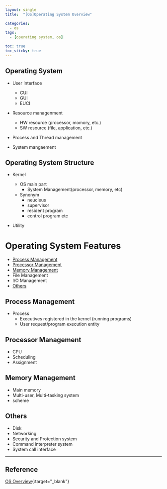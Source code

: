 ```yaml
---
layout: single
title:  "[OS]Operating System Overview"

categories:
  - os
tags:
  - [operating system, os]

toc: true
toc_sticky: true
---
```


## Operating System
- User Interface
    - CUI
    - GUI
    - EUCI

- Resource managenment
    - HW resource (processor, momory, etc.)
    - SW resource (file, application, etc.)
- Process and Thread management
- System mangaement

## Operating System Structure
- Kernel
  - OS main part
    - System Management(processor, memory, etc)
  - Synonym
    - neucleus
    - supervisor
    - resident program
    - control program etc

- Utility

# Operating System Features
- [Process Management](#process-management)
- [Processor Management](#processor-management)
- [Memory Management](#memory-management)
- File Management
- I/O Management
- [Others](#others)

## Process Management
- Process
  - Executives registered in the kernel (running programs)
  - User request/program execution entity

## Processor Management
- CPU
- Scheduling
- Assignment

## Memory Management
- Main memory
- Multi-user, Multi-tasking system
- scheme

## Others
- Disk
- Networking
- Security and Protection system
- Command interpreter system
- System call interface

---
## Reference
[OS Overview](https://hpclab.tistory.com/1?category=887083){:target="_blank"}